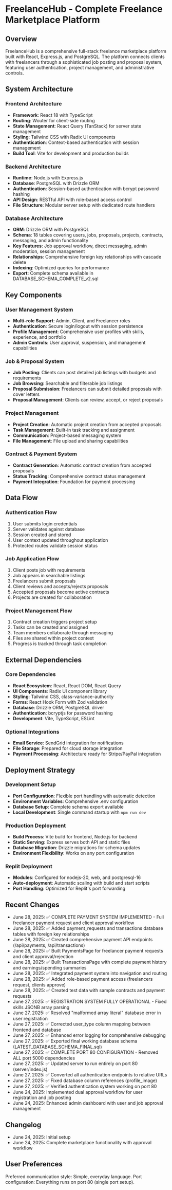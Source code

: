 # FreelanceHub - Complete Freelance Marketplace Platform

## Overview

FreelanceHub is a comprehensive full-stack freelance marketplace platform built with React, Express.js, and PostgreSQL. The platform connects clients with freelancers through a sophisticated job posting and proposal system, featuring user authentication, project management, and administrative controls.

## System Architecture

### Frontend Architecture
- **Framework**: React 18 with TypeScript
- **Routing**: Wouter for client-side routing
- **State Management**: React Query (TanStack) for server state management
- **Styling**: Tailwind CSS with Radix UI components
- **Authentication**: Context-based authentication with session management
- **Build Tool**: Vite for development and production builds

### Backend Architecture
- **Runtime**: Node.js with Express.js
- **Database**: PostgreSQL with Drizzle ORM
- **Authentication**: Session-based authentication with bcrypt password hashing
- **API Design**: RESTful API with role-based access control
- **File Structure**: Modular server setup with dedicated route handlers

### Database Architecture
- **ORM**: Drizzle ORM with PostgreSQL
- **Schema**: 18 tables covering users, jobs, proposals, projects, contracts, messaging, and admin functionality
- **Key Features**: Job approval workflow, direct messaging, admin moderation, session management
- **Relationships**: Comprehensive foreign key relationships with cascade delete
- **Indexing**: Optimized queries for performance
- **Export**: Complete schema available in DATABASE_SCHEMA_COMPLETE_v2.sql

## Key Components

### User Management System
- **Multi-role Support**: Admin, Client, and Freelancer roles
- **Authentication**: Secure login/logout with session persistence
- **Profile Management**: Comprehensive user profiles with skills, experience, and portfolio
- **Admin Controls**: User approval, suspension, and management capabilities

### Job & Proposal System
- **Job Posting**: Clients can post detailed job listings with budgets and requirements
- **Job Browsing**: Searchable and filterable job listings
- **Proposal Submission**: Freelancers can submit detailed proposals with cover letters
- **Proposal Management**: Clients can review, accept, or reject proposals

### Project Management
- **Project Creation**: Automatic project creation from accepted proposals
- **Task Management**: Built-in task tracking and assignment
- **Communication**: Project-based messaging system
- **File Management**: File upload and sharing capabilities

### Contract & Payment System
- **Contract Generation**: Automatic contract creation from accepted proposals
- **Status Tracking**: Comprehensive contract status management
- **Payment Integration**: Foundation for payment processing

## Data Flow

### Authentication Flow
1. User submits login credentials
2. Server validates against database
3. Session created and stored
4. User context updated throughout application
5. Protected routes validate session status

### Job Application Flow
1. Client posts job with requirements
2. Job appears in searchable listings
3. Freelancers submit proposals
4. Client reviews and accepts/rejects proposals
5. Accepted proposals become active contracts
6. Projects are created for collaboration

### Project Management Flow
1. Contract creation triggers project setup
2. Tasks can be created and assigned
3. Team members collaborate through messaging
4. Files are shared within project context
5. Progress is tracked through task completion

## External Dependencies

### Core Dependencies
- **React Ecosystem**: React, React DOM, React Query
- **UI Components**: Radix UI component library
- **Styling**: Tailwind CSS, class-variance-authority
- **Forms**: React Hook Form with Zod validation
- **Database**: Drizzle ORM, PostgreSQL driver
- **Authentication**: bcryptjs for password hashing
- **Development**: Vite, TypeScript, ESLint

### Optional Integrations
- **Email Service**: SendGrid integration for notifications
- **File Storage**: Prepared for cloud storage integration
- **Payment Processing**: Architecture ready for Stripe/PayPal integration

## Deployment Strategy

### Development Setup
- **Port Configuration**: Flexible port handling with automatic detection
- **Environment Variables**: Comprehensive .env configuration
- **Database Setup**: Complete schema export available
- **Local Development**: Single command startup with `npm run dev`

### Production Deployment
- **Build Process**: Vite build for frontend, Node.js for backend
- **Static Serving**: Express serves both API and static files
- **Database Migration**: Drizzle migrations for schema updates
- **Environment Flexibility**: Works on any port configuration

### Replit Deployment
- **Modules**: Configured for nodejs-20, web, and postgresql-16
- **Auto-deployment**: Automatic scaling with build and start scripts
- **Port Handling**: Optimized for Replit's port forwarding

## Recent Changes

- June 28, 2025: ✅ COMPLETE PAYMENT SYSTEM IMPLEMENTED - Full freelancer payment request and client approval workflow
- June 28, 2025: ✅ Added payment_requests and transactions database tables with foreign key relationships
- June 28, 2025: ✅ Created comprehensive payment API endpoints (/api/payments, /api/transactions)
- June 28, 2025: ✅ Built PaymentsPage for freelancer payment requests and client approval/rejection
- June 28, 2025: ✅ Built TransactionsPage with complete payment history and earnings/spending summaries
- June 28, 2025: ✅ Integrated payment system into navigation and routing
- June 28, 2025: ✅ Added role-based payment access (freelancers request, clients approve)
- June 28, 2025: ✅ Created test data with sample contracts and payment requests
- June 27, 2025: ✅ REGISTRATION SYSTEM FULLY OPERATIONAL - Fixed skills JSONB array parsing
- June 27, 2025: ✅ Resolved "malformed array literal" database error in user registration
- June 27, 2025: ✅ Corrected user_type column mapping between frontend and database
- June 27, 2025: ✅ Enhanced error logging for comprehensive debugging
- June 27, 2025: ✅ Exported final working database schema (LATEST_DATABASE_SCHEMA_FINAL.sql)
- June 27, 2025: ✅ COMPLETE PORT 80 CONFIGURATION - Removed ALL port 5000 dependencies
- June 27, 2025: ✅ Updated server to run entirely on port 80 (server/index.js)
- June 27, 2025: ✅ Converted all authentication endpoints to relative URLs
- June 27, 2025: ✅ Fixed database column references (profile_image)
- June 27, 2025: ✅ Verified authentication system working on port 80
- June 24, 2025: Implemented dual approval workflow for user registration and job posting
- June 24, 2025: Enhanced admin dashboard with user and job approval management

## Changelog

- June 24, 2025: Initial setup
- June 24, 2025: Complete marketplace functionality with approval workflow

## User Preferences

Preferred communication style: Simple, everyday language.
Port configuration: Everything runs on port 80 (single port setup).